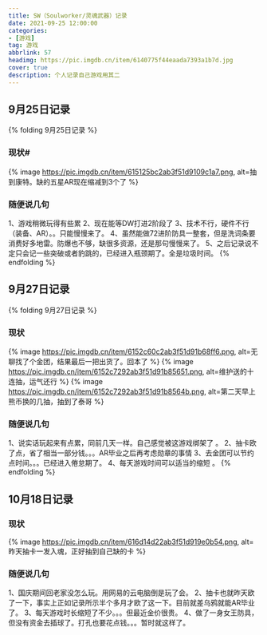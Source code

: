```yaml
---
title: SW（Soulworker/灵魂武器）记录
date: 2021-09-25 12:00:00
categories:
- [游戏]
tag: 游戏
abbrlink: 57
headimg: https://pic.imgdb.cn/item/6140775f44eaada7393a1b7d.jpg
cover: true
description: 个人记录自己游戏用其二
---
```

## 9月25日记录
{% folding 9月25日记录 %}
### 现状#
{% image https://pic.imgdb.cn/item/615125bc2ab3f51d9109c1a7.png, alt=抽到康特。缺的五星AR现在缩减到3个了 %}
### 随便说几句
1、游戏稍微玩得有些累
2、现在能等DW打进2阶段了
3、技术不行，硬件不行（装备、AR）。。只能慢慢来了。
4、虽然能做72进阶防具一整套，但是洗词条要消费好多地雷。防爆也不够，缺很多资源，还是那句慢慢来了。
5、之后记录说不定只会记一些突破或者豹跳的，已经进入瓶颈期了。全是垃圾时间。
{% endfolding %}


## 9月27日记录
{% folding 9月27日记录 %}
### 现状
{% image https://pic.imgdb.cn/item/6152c60c2ab3f51d91b68ff6.png, alt=无聊找了个金团，结果最后一把出货了。回本了 %}
{% image https://pic.imgdb.cn/item/6152c7292ab3f51d91b85651.png, alt=维护送的十连抽，运气还行 %}
{% image https://pic.imgdb.cn/item/6152c7292ab3f51d91b8564b.png, alt=第二天早上熊币换的几抽，抽到了泰哥 %}

### 随便说几句
1、说实话玩起来有点累，同前几天一样。自己感觉被这游戏绑架了 。
2、抽卡欧了点，省了相当一部分钱。。。AR毕业之后再考虑勋章的事情
3、去金团可以节约点时间。。。已经进入倦怠期了。
4、每天游戏时间可以适当的缩短 。
{% endfolding %}

## 10月18日记录
### 现状
{% image https://pic.imgdb.cn/item/616d14d22ab3f51d919e0b54.png, alt=昨天抽卡一发入魂，正好抽到自己缺的卡 %}
### 随便说几句
1、国庆期间回老家没怎么玩。用网易的云电脑倒是玩了会。
2、抽卡也就昨天欧了一下，事实上正如记录所示半个多月才欧了这一下。目前就差乌鸦就能AR毕业了。
3、每天游戏时长缩短了不少。。。但最近金价很贵。
4、做了一身女王防具，但没有资金去插球了。打孔也要花点钱。。。暂时就这样了。